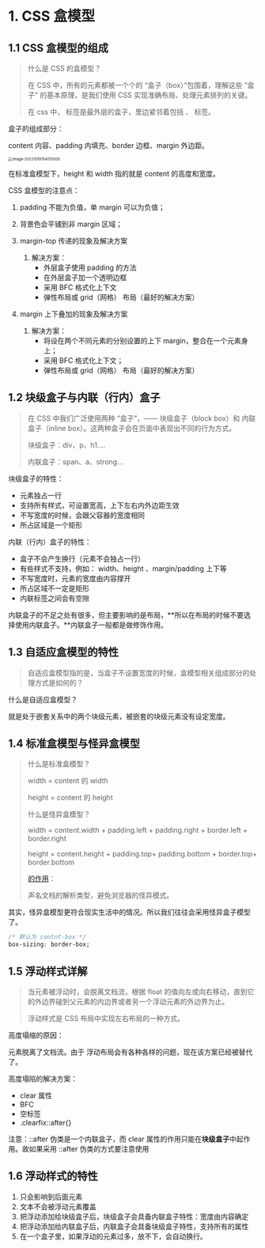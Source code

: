 # 1. CSS 盒模型

## 1.1 CSS 盒模型的组成

> 什么是 CSS 的盒模型？
>
> 在 CSS 中，所有的元素都被一个个的 “盒子（box）”包围着，理解这些 “盒子” 的基本原理，是我们使用 CSS 实现准确布局、处理元素排列的关键。
>
> 在 css 中，<html> 标签是最外层的盒子，里边紧邻着包括 <head> 、<body> 标签。 

盒子的组成部分：

content 内容、padding 内填充、border 边框、margin 外边距。

<img src="D:\12.学习项目\vue\CSS\笔记\images\image-20221019154010505.png" alt="image-20221019154010505" style="zoom:53%;" />

在标准盒模型下，height 和 width 指的就是 content 的高度和宽度。 

CSS 盒模型的注意点：

1. padding 不能为负值，单 margin 可以为负值；
2. 背景色会平铺到非 margin 区域； 
3. margin-top 传递的现象及解决方案
   1. 解决方案：
      - 外层盒子使用 padding 的方法
      - 在外层盒子加一个透明边框
      - 采用 BFC 格式化上下文
      - 弹性布局或 grid（网格） 布局（最好的解决方案）

4. margin 上下叠加的现象及解决方案
   1. 解决方案：
      - 将设在两个不同元素的分别设置的上下 margin，整合在一个元素身上；
      - 采用 BFC 格式化上下文；
      - 弹性布局或 grid（网格） 布局（最好的解决方案）

## 1.2 块级盒子与内联（行内）盒子

> 在 CSS 中我们广泛使用两种 “盒子”，—— 块级盒子（block box）和 内联盒子（inline box）。这两种盒子会在页面中表现出不同的行为方式。
>
> 块级盒子：div、p、h1....
>
> 内联盒子：span、a、strong...

块级盒子的特性：

- 元素独占一行
- 支持所有样式，可设置宽高，上下左右内外边距生效
- 不写宽度的时候，会跟父容器的宽度相同
- 所占区域是一个矩形

内联（行内）盒子的特性：

- 盒子不会产生换行（元素不会独占一行）
- 有些样式不支持，例如： width、height 、margin/padding 上下等
- 不写宽度时，元素的宽度由内容撑开
- 所占区域不一定是矩形
- 内联标签之间会有空隙

内联盒子的不足之处有很多，但主要影响的是布局，**所以在布局的时候不要选择使用内联盒子。**内联盒子一般都是做修饰作用。

## 1.3 自适应盒模型的特性

> 自适应盒模型指的是，当盒子不设置宽度的时候，盒模型相关组成部分的处理方式是如何的？

什么是自适应盒模型？

就是处于嵌套关系中的两个块级元素，被嵌套的块级元素没有设定宽度。

## 1.4 标准盒模型与怪异盒模型

> 什么是标准盒模型？
>
> width = content 的 width
>
> height = content 的 height
>
> 什么是怪异盒模型？
>
> width = content.width + padding.left + padding.right + border.left + border.right
>
> height = content.height + padding.top+ padding.bottom + border.top+ border.bottom
>
> [<!DOCTYPE html>的作用](https://www.cnblogs.com/alwaysblog/p/5822834.html)：
>
> 声名文档的解析类型，避免浏览器的怪异模式。

其实，怪异盒模型更符合现实生活中的情况。所以我们往往会采用怪异盒子模型了。

```css
/* 默认为 contnt-box */
box-sizing: border-box;
```

## 1.5 浮动样式详解

> 当元素被浮动时，会脱离文档流，根据 float 的值向左或向右移动，直到它的外边界碰到父元素的内边界或者另一个浮动元素的外边界为止。
>
> 浮动样式是 CSS 布局中实现左右布局的一种方式。

高度塌缩的原因：

元素脱离了文档流。由于 浮动布局会有各种各样的问题，现在该方案已经被替代了。

高度塌陷的解决方案：

- clear 属性
- BFC
- 空标签
- .clearfix::after{}

注意：::after 伪类是一个内联盒子，而 clear 属性的作用只能在**块级盒子**中起作用。故如果采用 ::after 伪类的方式要注意使用 

## 1.6 浮动样式的特性

1. 只会影响到后面元素
2. 文本不会被浮动元素覆盖
3. 把浮动添加给块级盒子后，块级盒子会具备内联盒子特性：宽度由内容确定
4. 把浮动添加给内联盒子后，内联盒子会具备块级盒子特性，支持所有的属性
5. 在一个盒子里，如果浮动的元素过多，放不下，会自动换行。

